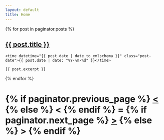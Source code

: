 ```yaml
---
layout: default
title: Home
---
```


<div class="posts">
  {% for post in paginator.posts %}
  <article class="post">
    <h1 class="post-title">
      <a href="{{ site.baseurl }}{{ post.url }}">
        {{ post.title }}
      </a>
    </h1>

    <time datetime="{{ post.date | date_to_xmlschema }}" class="post-date">{{ post.date | date: "%Y-%m-%d" }}</time>

    {{ post.excerpt }}
  </article>
  {% endfor %}
</div>

<div class="pagination">
  <h1>
  {% if paginator.previous_page %}
    <a href="{{ paginator.previous_page_path }}" class="previous">&lt;</a>
  {% else %}
    <span class="previous">&lt;</span>
  {% endif %}
  <span>=</span>
  {% if paginator.next_page %}
    <a href="{{ paginator.next_page_path }}" class="next">&gt;</a>
  {% else %}
    <span class="next ">&gt;</span>
  {% endif %}
  </h1>
</div>
